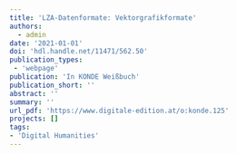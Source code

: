 ```yaml
---
title: 'LZA-Datenformate: Vektorgrafikformate'
authors:
  - admin
date: '2021-01-01'
doi: 'hdl.handle.net/11471/562.50'
publication_types:
 - 'webpage'
publication: 'In KONDE Weißbuch'
publication_short: ''
abstract: ''
summary: ''
url_pdf: 'https://www.digitale-edition.at/o:konde.125'
projects: []
tags:
- 'Digital Humanities'
---
```

